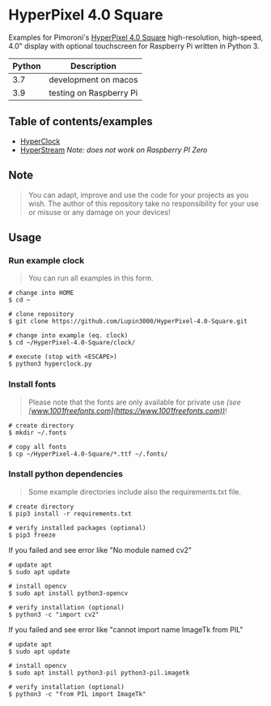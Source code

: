 # HyperPixel 4.0 Square

Examples for Pimoroni's [HyperPixel 4.0 Square](https://shop.pimoroni.com/products/hyperpixel-4-square) high-resolution, 
high-speed, 4.0" display with optional touchscreen for Raspberry Pi written in Python 3.

| Python | Description             |
|--------|-------------------------|
| 3.7    | development on macos    |
| 3.9    | testing on Raspberry Pi |

## Table of contents/examples

- [HyperClock](./clock/hyperclock.py)
- [HyperStream](./rtsp/hyperstream.py) *Note: does not work on Raspberry PI Zero*

## Note

> You can adapt, improve and use the code for your projects as you wish. The author of this repository take no responsibility for your use or misuse or any damage on your devices!

## Usage

### Run example clock

> You can run all examples in this form.

```shell
# change into HOME
$ cd ~

# clone repository
$ git clone https://github.com/Lupin3000/HyperPixel-4.0-Square.git

# change into example (eq. clock)
$ cd ~/HyperPixel-4.0-Square/clock/

# execute (stop with <ESCAPE>)
$ python3 hyperclock.py
```

### Install fonts

> Please note that the fonts are only available for private use _(see [www.1001freefonts.com](https://www.1001freefonts.com))_!

```shell
# create directory
$ mkdir ~/.fonts

# copy all fonts
$ cp ~/HyperPixel-4.0-Square/*.ttf ~/.fonts/
```

### Install python dependencies

> Some example directories include also the requirements.txt file.

```shell
# create directory
$ pip3 install -r requirements.txt

# verify installed packages (optional)
$ pip3 freeze
```

If you failed and see error like "No module named cv2"

```shell
# update apt
$ sudo apt update

# install opencv
$ sudo apt install python3-opencv

# verify installation (optional)
$ python3 -c "import cv2"
```

If you failed and see error like "cannot import name ImageTk from PIL"

```shell
# update apt
$ sudo apt update

# install opencv
$ sudo apt install python3-pil python3-pil.imagetk

# verify installation (optional)
$ python3 -c "from PIL import ImageTk"
```

